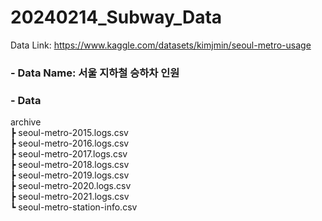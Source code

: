 # 20240214_Subway_Data
Data Link: https://www.kaggle.com/datasets/kimjmin/seoul-metro-usage   


### - Data Name: 서울 지하철 승하차 인원
### - Data    
archive    
 ┣ seoul-metro-2015.logs.csv   
 ┣ seoul-metro-2016.logs.csv   
 ┣ seoul-metro-2017.logs.csv   
 ┣ seoul-metro-2018.logs.csv   
 ┣ seoul-metro-2019.logs.csv   
 ┣ seoul-metro-2020.logs.csv   
 ┣ seoul-metro-2021.logs.csv   
 ┗ seoul-metro-station-info.csv   
